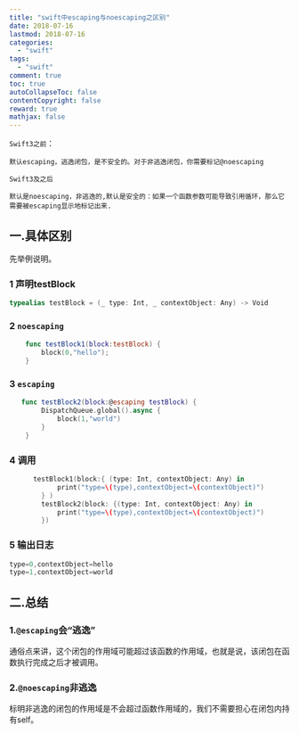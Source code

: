 ```yaml
---
title: "swift中escaping与noescaping之区别"
date: 2018-07-16
lastmod: 2018-07-16
categories:
  - "swift"
tags:
  - "swift"
comment: true
toc: true
autoCollapseToc: false
contentCopyright: false
reward: true
mathjax: false
---
```


`Swift3之前`：
	
	默认escaping，逃逸闭包，是不安全的。对于非逃逸闭包，你需要标记@noescaping

`Swift3及之后`

	默认是noescaping，非逃逸的,默认是安全的：如果一个函数参数可能导致引用循环，那么它需要被escaping显示地标记出来.

## 一.具体区别

先举例说明。

### 1 声明testBlock

```swift
typealias testBlock = (_ type: Int, _ contextObject: Any) -> Void
```

### 2 `noescaping`

```swift
    func testBlock1(block:testBlock) {
        block(0,"hello");
    }
```

### 3 `escaping`

```swift
   func testBlock2(block:@escaping testBlock) {
        DispatchQueue.global().async {
            block(1,"world")
        }
    }
```

### 4 调用

```swift
      testBlock1(block:{ (type: Int, contextObject: Any) in
            print("type=\(type),contextObject=\(contextObject)")
        } )
        testBlock2(block: {(type: Int, contextObject: Any) in
            print("type=\(type),contextObject=\(contextObject)")
        })
```

### 5 输出日志

```swift
type=0,contextObject=hello
type=1,contextObject=world
```

## 二.总结
### 1.`@escaping`会“逃逸”
通俗点来讲，这个闭包的作用域可能超过该函数的作用域，也就是说，该闭包在函数执行完成之后才被调用。

### 2.`@noescaping`非逃逸
标明非逃逸的闭包的作用域是不会超过函数作用域的，我们不需要担心在闭包内持有self。

